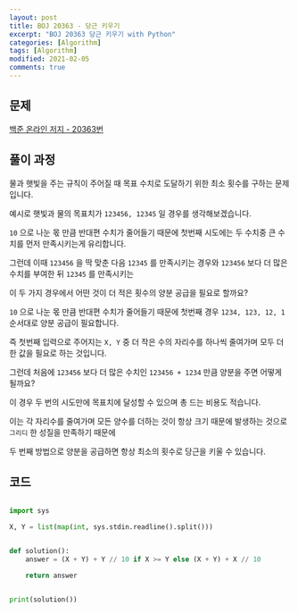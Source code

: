```yaml
---
layout: post
title: BOJ 20363 - 당근 키우기
excerpt: "BOJ 20363 당근 키우기 with Python"
categories: [Algorithm]
tags: [Algorithm]
modified: 2021-02-05
comments: true
---
```


## 문제

[백준 온라인 저지 - 20363번](https://www.acmicpc.net/problem/20363)

## 풀이 과정

물과 햇빛을 주는 규칙이 주어질 때 목표 수치로 도달하기 위한 최소 횟수를 구하는 문제입니다.

예시로 햇빛과 물의 목표치가 `123456, 12345` 일 경우를 생각해보겠습니다.

`10` 으로 나눈 몫 만큼 반대편 수치가 줄어들기 때문에 첫번째 시도에는 두 수치중 큰 수치를 먼저 만족시키는게 유리합니다.

그런데 이때 `123456` 을 딱 맞춘 다음 `12345` 를 만족시키는 경우와 `123456` 보다 더 많은 수치를 부여한 뒤 `12345` 를 만족시키는

이 두 가지 경우에서 어떤 것이 더 적은 횟수의 양분 공급을 필요로 할까요?

`10` 으로 나눈 몫 만큼 반대편 수치가 줄어들기 때문에 첫번째 경우 `1234, 123, 12, 1` 순서대로 양분 공급이 필요합니다.

즉 첫번째 입력으로 주어지는 `X, Y` 중 더 작은 수의 자리수를 하나씩 줄여가며 모두 더한 값을 필요로 하는 것입니다.

그런데 처음에 `123456` 보다 더 많은 수치인 `123456 + 1234` 만큼 양분을 주면 어떻게 될까요?

이 경우 두 번의 시도만에 목표치에 달성할 수 있으며 총 드는 비용도 적습니다.

이는 각 자리수를 줄여가며 모든 양수를 더하는 것이 항상 크기 때문에 발생하는 것으로 `그리디` 한 성질을 만족하기 때문에

두 번째 방법으로 양분을 공급하면 항상 최소의 횟수로 당근을 키울 수 있습니다.

## 코드

```python

import sys

X, Y = list(map(int, sys.stdin.readline().split()))


def solution():
    answer = (X + Y) + Y // 10 if X >= Y else (X + Y) + X // 10

    return answer


print(solution())

```
